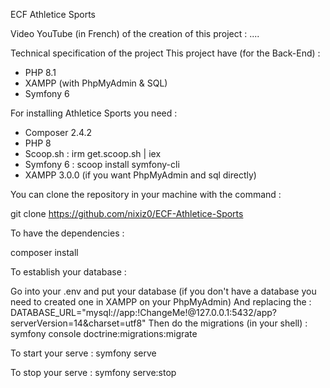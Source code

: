 ECF Athletice Sports


Video YouTube (in French) of the creation of this project :
....


Technical specification of the project
This project have (for the Back-End) :
- PHP 8.1
- XAMPP (with PhpMyAdmin & SQL)
- Symfony 6


For installing Athletice Sports you need :

- Composer 2.4.2
- PHP 8
- Scoop.sh :
 irm get.scoop.sh | iex
- Symfony 6 :
 scoop install symfony-cli
- XAMPP 3.0.0 (if you want PhpMyAdmin and sql directly)


You can clone the repository in your machine with the command :

git clone https://github.com/nixiz0/ECF-Athletice-Sports


To have the dependencies :

composer install


To establish your database :

Go into your .env and put your database (if you don't have a database you need to created one in XAMPP on your PhpMyAdmin)
And replacing the : DATABASE_URL="mysql://app:!ChangeMe!@127.0.0.1:5432/app?serverVersion=14&charset=utf8"
Then do the migrations (in your shell) :
symfony console doctrine:migrations:migrate


To start your serve :
symfony serve

To stop your serve :
symfony serve:stop
